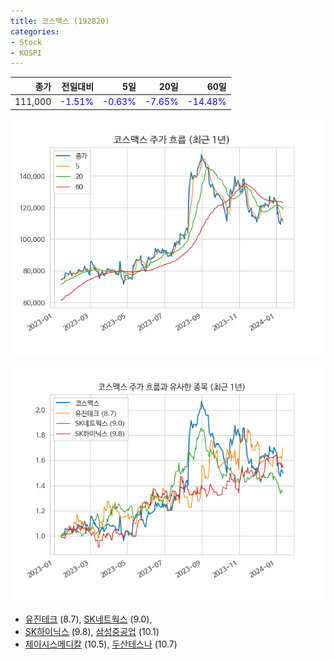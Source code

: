 ```yaml
---
title: 코스맥스 (192820)
categories:
- Stock
- KOSPI
---
```


|종가|전일대비|5일|20일|60일|
|---:|-------:|--:|---:|---:|
|111,000|<span style="color: blue">-1.51%</span>|<span style="color: blue">-0.63%</span>|<span style="color: blue">-7.65%</span>|<span style="color: blue">-14.48%</span>|


<!-- more -->

![192820](/assets/images/stock/192820.png)

![192820](/assets/images/stock/192820_sim.png)

- [유진테크](/084370/) (8.7), [SK네트웍스](/001740/) (9.0),
- [SK하이닉스](/000660/) (9.8), [삼성중공업](/010140/) (10.1)
- [제이시스메디칼](/287410/) (10.5), [두산테스나](/131970/) (10.7)